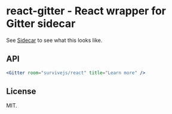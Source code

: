 # react-gitter - React wrapper for Gitter sidecar

See [Sidecar](https://sidecar.gitter.im/) to see what this looks like.

## API

```jsx
<Gitter room="survivejs/react" title="Learn more" />
```

## License

MIT.


